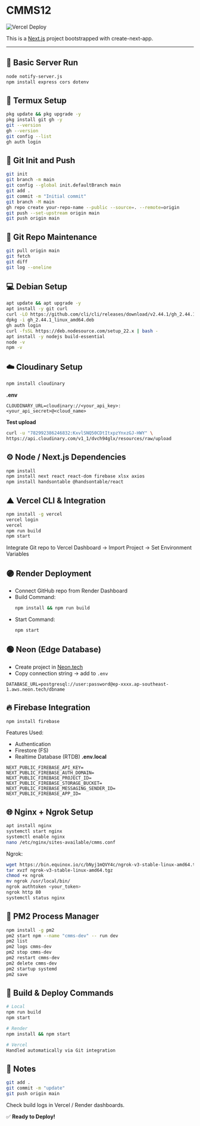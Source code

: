 # CMMS12  
![Vercel Deploy](https://deploy-badge.vercel.app/vercel/cmms12?st)

This is a [Next.js](https://nextjs.org) project bootstrapped with create-next-app.

---

## 🧩 Basic Server Run
```bash
node notify-server.js
npm install express cors dotenv
```

## 📱 Termux Setup
```bash
pkg update && pkg upgrade -y
pkg install git gh -y
git --version
gh --version
git config --list
gh auth login
```

## 🌿 Git Init and Push
```bash
git init
git branch -m main
git config --global init.defaultBranch main
git add .
git commit -m "Initial commit"
git branch -M main
gh repo create your-repo-name --public --source=. --remote=origin
git push --set-upstream origin main
git push origin main
```

## 🔁 Git Repo Maintenance
```bash
git pull origin main
git fetch
git diff
git log --oneline
```

## 💻 Debian Setup
```bash
apt update && apt upgrade -y
apt install -y git curl
curl -LO https://github.com/cli/cli/releases/download/v2.44.1/gh_2.44.1_linux_amd64.deb
dpkg -i gh_2.44.1_linux_amd64.deb
gh auth login
curl -fsSL https://deb.nodesource.com/setup_22.x | bash -
apt install -y nodejs build-essential
node -v
npm -v
```

## ☁️ Cloudinary Setup
```bash
npm install cloudinary
```
**.env**
```
CLOUDINARY_URL=cloudinary://<your_api_key>:<your_api_secret>@<cloud_name>
```
**Test upload**
```bash
curl -u "782992386246832:KxvlSNQ50CDtItxpzYnxzGJ-HWY" \
https://api.cloudinary.com/v1_1/dvch94glx/resources/raw/upload
```

## ⚙️ Node / Next.js Dependencies
```bash
npm install
npm install next react react-dom firebase xlsx axios
npm install handsontable @handsontable/react
```

## ▲ Vercel CLI & Integration
```bash
npm install -g vercel
vercel login
vercel
npm run build
npm start
```
Integrate Git repo to Vercel Dashboard → Import Project → Set Environment Variables

## 🟣 Render Deployment
- Connect GitHub repo from Render Dashboard  
- Build Command:  
  ```bash
  npm install && npm run build
  ```
- Start Command:  
  ```bash
  npm start
  ```

## 🟢 Neon (Edge Database)
- Create project in [Neon.tech](https://neon.tech)  
- Copy connection string → add to `.env`  
```
DATABASE_URL=postgresql://user:password@ep-xxxx.ap-southeast-1.aws.neon.tech/dbname
```

## 🔥 Firebase Integration
```bash
npm install firebase
```
Features Used:
- Authentication  
- Firestore (FS)  
- Realtime Database (RTDB)
**.env.local**
```
NEXT_PUBLIC_FIREBASE_API_KEY=
NEXT_PUBLIC_FIREBASE_AUTH_DOMAIN=
NEXT_PUBLIC_FIREBASE_PROJECT_ID=
NEXT_PUBLIC_FIREBASE_STORAGE_BUCKET=
NEXT_PUBLIC_FIREBASE_MESSAGING_SENDER_ID=
NEXT_PUBLIC_FIREBASE_APP_ID=
```

## 🌐 Nginx + Ngrok Setup
```bash
apt install nginx
systemctl start nginx
systemctl enable nginx
nano /etc/nginx/sites-available/cmms.conf
```
Ngrok:
```bash
wget https://bin.equinox.io/c/bNyj1mQVY4c/ngrok-v3-stable-linux-amd64.tgz
tar xvzf ngrok-v3-stable-linux-amd64.tgz
chmod +x ngrok
mv ngrok /usr/local/bin/
ngrok authtoken <your_token>
ngrok http 80
systemctl status nginx
```

## 🧠 PM2 Process Manager
```bash
npm install -g pm2
pm2 start npm --name "cmms-dev" -- run dev
pm2 list
pm2 logs cmms-dev
pm2 stop cmms-dev
pm2 restart cmms-dev
pm2 delete cmms-dev
pm2 startup systemd
pm2 save
```

## 🧱 Build & Deploy Commands
```bash
# Local
npm run build
npm start

# Render
npm install && npm start

# Vercel
Handled automatically via Git integration
```

## 🧾 Notes
```bash
git add .
git commit -m "update"
git push origin main
```
Check build logs in Vercel / Render dashboards.

✅ **Ready to Deploy!**
